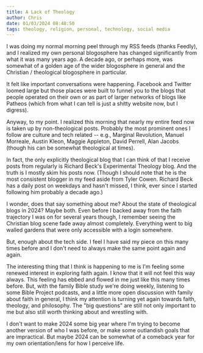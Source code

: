 ```yaml
---
title: A Lack of Theology
author: Chris
date: 01/03/2024 08:48:50 
tags: theology, religion, personal, technology, social media
---
```


I was doing my normal morning peel through my RSS feeds (thanks Feedly), and I realized my own personal blogosphere has changed significantly from what it was many years ago. A decade ago, or perhaps more, was somewhat of a golden age of the wider blogosphere in general and the Christian / theological blogosphere in particular.

It felt like important conversations were happening. Facebook and Twitter loomed large but those places were built to funnel you to the blogs that people operated on their own or as part of larger networks of blogs like Patheos (which from what I can tell is just a shitty website now, but I digress).

Anyway, to my point. I realized this morning that nearly my entire feed now is taken up by non-theological posts. Probably the most prominent ones I follow are culture and tech related -- e.g., Marginal Revolution, Manuel Morreale, Austin Kleon, Maggie Appleton, David Perrell, Alan Jacobs (though his can be somewhat theological at times).

In fact, the only explicitly theological blog that I can think of that I receive posts from regularly is Richard Beck's Experimental Theology blog. And the truth is I mostly skim his posts now. (Though I should  note that he is the most consistent blogger in my feed aside from Tyler Cowen. Richard Beck has a daily post on weekdays and hasn't missed, I think, ever since I started following him probably a decade ago.)

I wonder, does that say something about me? About the state of theological blogs in 2024? Maybe both. Even before I backed away from the faith trajectory I was on for several years though, I remember seeing the Christian blog scene fade away almost completely. Everything went to big walled gardens that were only accessible with a login somewhere.

But, enough about the tech side. I feel I have said my piece on this many times before and I don't need to always make the same point again and again. 

The interesting thing that I think is happening to me is I'm feeling some renewed interest in exploring faith again. I know that it will not feel this way always. This feeling has ebbed and flowed in me just like this many times before. But, with the family Bible study we're doing weekly, listening to some Bible Project podcasts, and a little more open discussion with family about faith in general, I think my attention is turning yet again towards faith, theology, and philosophy. The "big questions" are still not only important to me but also still worth thinking about and wrestling with.

I don't want to make 2024 some big year where I'm trying to become another version of who I was before, or make some outlandish goals that are impractical. But maybe 2024 can be somewhat of a comeback year for my own orientation/lens for how I perceive life.